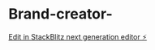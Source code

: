 # Brand-creator-

[Edit in StackBlitz next generation editor ⚡️](https://stackblitz.com/~/github.com/rai-pari/Brand-creator-)